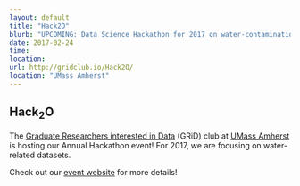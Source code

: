 ```yaml
---
layout: default
title: "Hack2O"
blurb: "UPCOMING: Data Science Hackathon for 2017 on water-contamination datasets"
date: 2017-02-24
time:
location:
url: http://gridclub.io/Hack2O/
location: "UMass Amherst"
---
```


## Hack<sub>2</sub>O

The [Graduate Researchers interested in Data](http://www.gridclub.io) (GRiD) club at [UMass Amherst](http://www.umass.edu) is hosting our Annual Hackathon event! For 2017, we are focusing on water-related datasets.

Check out our [event website](http://gridclub.io/Hack2O/)  for more details!